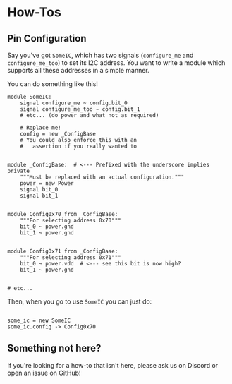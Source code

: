 # How-Tos

## Pin Configuration

Say you've got `SomeIC`, which has two signals (`configure_me` and `configure_me_too`) to set its I2C address.
You want to write a module which supports all these addresses in a simple manner.

You can do something like this!

```
module SomeIC:
    signal configure_me ~ config.bit_0
    signal configure_me_too ~ config.bit_1
    # etc... (do power and what not as required)

    # Replace me!
    config = new _ConfigBase
    # You could also enforce this with an
    #   assertion if you really wanted to


module _ConfigBase:  # <--- Prefixed with the underscore implies private
    """Must be replaced with an actual configuration."""
    power = new Power
    signal bit_0
    signal bit_1


module Config0x70 from _ConfigBase:
    """For selecting address 0x70"""
    bit_0 ~ power.gnd
    bit_1 ~ power.gnd


module Config0x71 from _ConfigBase:
    """For selecting address 0x71"""
    bit_0 ~ power.vdd  # <--- see this bit is now high?
    bit_1 ~ power.gnd


# etc...
```

Then, when you go to use `SomeIC` you can just do:

```

some_ic = new SomeIC
some_ic.config -> Config0x70
```


## Something not here?

If you're looking for a how-to that isn't here, please ask us on Discord or open an issue on GitHub!
